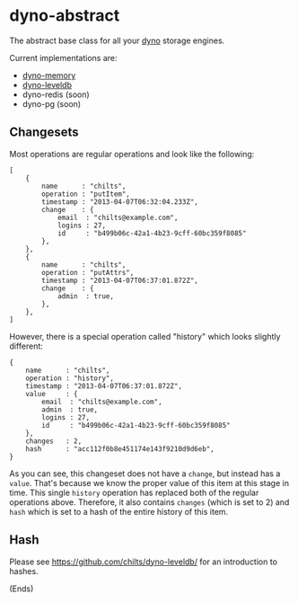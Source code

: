 # dyno-abstract #

The abstract base class for all your [dyno](https://github.com/chilts/dyno/) storage engines.

Current implementations are:

* [dyno-memory](https://github.com/chilts/dyno-memory/)
* [dyno-leveldb](https://github.com/chilts/dyno-leveldb/)
* dyno-redis (soon)
* dyno-pg (soon)

## Changesets ##

Most operations are regular operations and look like the following:

```
[
    {
        name      : "chilts",
        operation : "putItem",
        timestamp : "2013-04-07T06:32:04.233Z",
        change    : {
            email  : "chilts@example.com",
            logins : 27,
            id     : "b499b06c-42a1-4b23-9cff-60bc359f8085"
        },
    },
    {
        name      : "chilts",
        operation : "putAttrs",
        timestamp : "2013-04-07T06:37:01.872Z",
        change    : {
            admin  : true,
        },
    },
]
```

However, there is a special operation called "history" which looks slightly different:

```
{
    name      : "chilts",
    operation : "history",
    timestamp : "2013-04-07T06:37:01.872Z",
    value     : {
        email  : "chilts@example.com",
        admin  : true,
        logins : 27,
        id     : "b499b06c-42a1-4b23-9cff-60bc359f8085"
    },
    changes   : 2,
    hash      : "acc112f0b8e451174e143f9210d9d6eb",
}
```

As you can see, this changeset does not have a ```change```, but instead has a ```value```. That's because we know the
proper value of this item at this stage in time. This single ```history``` operation has replaced both of the regular
operations above. Therefore, it also contains ```changes``` (which is set to 2) and ```hash``` which is set to a hash
of the entire history of this item.

## Hash ##

Please see https://github.com/chilts/dyno-leveldb/ for an introduction to hashes.

(Ends)
